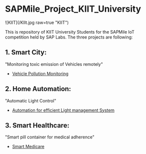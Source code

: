 # SAPMile_Project_KIIT_University
![KIIT](/KIIt.jpg raw=true "KIIT")

This is repository of KIIT University Students for the SAPMile IoT competition held by SAP Labs. The three projects are following:

## 1. Smart City: 
"Monitoring toxic emission of Vehicles remotely" 
- [Vehicle Pollution Monitoring](https://github.com/kantsk11/Smart_City_SAP_Hana)


## 2. Home Automation:
"Automatic Light Control" 
- [ Automation for efficient Light management System](https://github.com/madhuparnakiit/SAPMile_Project_Home_Automation_KIIT_University)


## 3. Smart Healthcare:
"Smart pill container for medical adherence" 
- [Smart Medicare](https://github.com/Abhishek-Acharya/SAP_HANA_HEALTHCARE_PILL_CONTINER)

